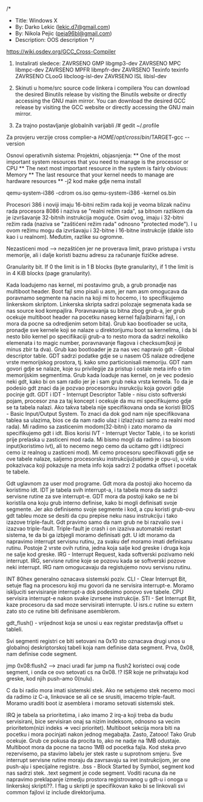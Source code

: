 /*
*  Title: Windows X
*  By: Darko Lekic (lekic.d7@gmail.com)
*  By: Nikola Pejic (peja96bl@gmail.com)
*  Description: OOS description 
*/

https://wiki.osdev.org/GCC_Cross-Compiler

1. Instalirati sledece:
ZAVRSENO     GMP	libgmp3-dev 
ZAVRSENO     MPC	libmpc-dev 
ZAVRSENO     MPFR	libmpfr-dev 
ZAVRSENO     Texinfo	texinfo 
ZAVRSENO     CLooG	libcloog-isl-dev
ZAVRSENO     ISL	libisl-dev

2. Skinuti u home/src source code linkera i compilera
You can download the desired Binutils release by visiting the Binutils website or directly accessing the GNU main mirror.
You can download the desired GCC release by visiting the GCC website or directly accessing the GNU main mirror.

3. Za trajno postavljanje globalnih varijabli
/# gedit ~/.profile

Za provjeru verzije cross complier-a
$HOME/opt/cross/bin/$TARGET-gcc --version


Osnovi operativnih sistema:
Projektni, objasnjenja:
** One of the most important system resources that you need to manage is the processor or CPU 
** The next most important resource in the system is fairly obvious: Memory
** The last resource that your kernel needs to manage are hardware resources
** -j2 kod make gdje nema install


qemu-system-i386 -cdrom os.iso
qemu-system-i386 -kernel os.bin



Procesori 386 i noviji imaju 16-bitni režim rada koji je veoma blizak načinu rada procesora 8086 i naziva se "realni režim rada", 
sa bitnom razlikom da je izvršavanje 32-bitnih instrukcija moguće. Osim ovog, imaju i 32-bitni režim rada (naziva se "zaštićeni režim rada" odnosno "protected mode"). I u ovom režimu mogu da izvršavaju i 32-bitne i 16-bitne instrukcije (dakle isto kao i u realnom). 
Međutim, razlike su ogromne.

Nezasticeni mod --> nezaštićen jer ne proverava limit, pravo pristupa i vrstu memorije, ali i dalje koristi baznu adresu za računanje fizičke adrese.

Granularity bit. If 0 the limit is in 1 B blocks (byte granularity), if 1 the limit is in 4 KiB blocks (page granularity).


Kada loadujemo nas kernel, mi postavimo grub, a grub pronadje nas multiboot header. Boot fajl smo pisali u asm, jer nam asm omogucava da poravnamo segmente na nacin na koji mi to hocemo, i to specifikujemo linkerskom skriptom. Linkerska skripta sadrzi polozaje segmenata kada se nas source kod kompajlira. Poravnavanja su bitna zbog grub-a, jer grub ocekuje multiboot header na pocetku naseg kernel fajla(binarni fajl, i on mora da pocne sa odredjenim setom bita). Grub kao bootloader se ucita, pronadje sve kernele koji se nalaze u direktorijumu boot sa kernelima, i da bi nesto bilo kernel po specifikaciji grub-a to nesto mora da sadrzi nekoliko elemenata i to magic number, poravnavanje flagova i checksum(koji je minus zbir ta dva). 
Grub kao bootloader je za nas vec napravio gdt - Global descriptor table. 
GDT sadrzi podatke gdje se u nasem OS nalaze odredjene vrste memorijskog prostora, tj. kako smo particionisali memoriju. GDT nam govori gdje se nalaze, koje su privilegije za pristup i ostale meta info o tim memorijskim segmentima. 
Grub kada loaduje nas kernel, on je vec podesio neki gdt, kako bi on sam radio jer je i sam grub neka vrsta kernela. To da je podesio gdt znaci da je pozvao procesorsku insrukciju koja govori gdje pocinje gdt. GDT i IDT - Interrupt Descriptor Table -  nisu cisto softverski pojam, procesor zna za taj koncept i ocekuje da mu mi specifikujemo gdje se ta tabela nalazi. Ako takva tabela nije specifikovana onda se koristi BIOS - Basic Input/Output System. To znaci da dok god nam nije specifikovana tablea sa ulazima, bios ce da nam radio ulaz i izlaz(vazi samo za realni mod rada). Mi radimo sa zasticenim modom(32-bitni) i zato moramo da specifikujemo gdt i idt. 
Bios korisi IVT - Interrupt Vector Table, i to se koristi prije prelaska u zasticeni mod rada. Mi bismo mogli da radimo i sa biosom input(koristimo ivt), ali to necemo nego cemo da ucitamo gdt i idt(preci cemo iz realnog u zasticeni mod). Mi cemo procesoru specifikovati gdje se ove tabele nalaze, saljemo procesorsku instrukciju(saljemo je cpu-u), u vidu pokazivaca koji pokazuje na meta info koja sadrzi 2 podatka offset i pocetak te tabele. 

Gdt uglavnom za user mod programe. Gdt mora da postoji ako hocemo da koristimo idt. IDT je tabela svih interrupt-a, i ta tabela mora da sadrzi servisne rutine za sve interrupt-e. GDT mora da postoji kako se ne bi koristila ona koju grub interno definise, kako bi mogli definisati svoje segmente. 
Jer ako definisemo svoje segmente i kod, a cpu koristi grub-ovu gdt tableu moze se desiti da cpu prepise neku nasu instrukciju i tako izazove triple-fault. Gdt pravimo samo da nam grub ne bi razvalio sve i izazvao triple-fault. 
Triple-fault je crash i on izaziva automatski restart sistema, te da bi ga izbjegli moramo definisati gdt. 
U idt moramo da napravimo interrupt servisnu rutinu, za svaku def moramo imati definisanu rutinu. 
Postoje 2 vrste ovih rutina, jedna koja salje kod greske i druga koja ne salje kod greske. 
IRG - Interrupt Request, kada softverski pozivamo neki interrupt. IRG, servisne rutine koje se pozovu kada se softverski pozove neki interrupt. IRG nam omogucavaju da registujemo novu servisnu rutinu. 

INT 80hex generalno oznacava sistemski poziv. 
CLI - Clear Interrupt Bit, setuje flag na procesoru koji mu govori da ne servisira interrupt-e. Moramo iskljuciti servisiranje interrupt-a dok podesimo ponovo sve tabele. CPU servisira interrupt-e nakon svake izvrsene instrukcije. STI - Set Interrupt Bit, kaze procesoru da sad moze servisirati interrupte. 
U isrs.c rutine su extern zato sto ce rutine biti definisane asemblerom. 

gdt_flush() - vrijednost koja se unosi u eax registar predstavlja offset u tableli. 

Svi segmenti registri ce biti setovani na 0x10 sto oznacava drugi unos u globalnoj deskriptorskoj tabeli koja nam definise data segment. 
Prva, 0x08, nam definise code segment. 

jmp 0x08:flush2 --> znaci uradi far jump na flush2 koristeci ovaj code segment, i onda ce ovo setovati cs na 0x08. !?
ISR koje ne prihvataju kod greske, kod njih push-amo 0(nulu). 

C da bi radio mora imati sistemski stek. Ako ne setujemo stek necemo moci da radimo iz C-a, linkovace se ali ce se srusiti, imacemo triple-fault. Moramo uraditi boot iz asemblera i moramo setovati sistemski stek. 

IRQ je tabela sa prioritetima, i ako imamo 2 irq-a koji treba da budu servisirani, bice servisiran onaj sa nizim indeksom, odnosno sa vecim prioritetom(nizi indeks => veci prioritet).
Multiboot sekcija mora biti na pocetku i mora pocinjati nakon jednog megabajta. Zasto, Zatooo! Tako Grub ocekuje. Grub ce pokusa da procita to, ako ne nadje na 1MB odustaje. Multiboot mora da pocne na tacno 1MB od pocetka fajla. 
Kod steka prvo rezervisemo, pa stavimo labelu jer stek raste u suprotnom smjeru. 
Sve interrupt servisne rutine moraju da zavrsavaju sa iret instrukcijom, jer one push-aju i specijalne registre. 
.bss - Block Started by Symbol, segment kod nas sadrzi stek. 
.text segment je code segment. 
Voditi racuna da ne napravimo preklapanje izmedju prostora registrovanog u gdt-u i onoga u linkerskoj skripti??. 
I flag u skripti je specifikovan kako bi se linkovali svi common fajlovi iz include direktorijuma. 
